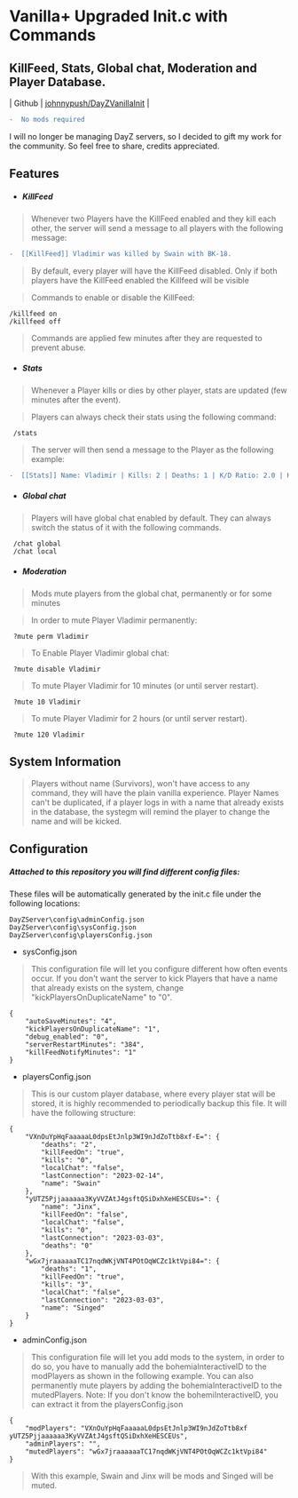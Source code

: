 # Vanilla+ Upgraded Init.c with Commands
## KillFeed, Stats, Global chat, Moderation and Player Database.
| Github | [johnnypush/DayZVanillaInit][PlDb] |
```diff
-  No mods required
```
I will no longer be managing DayZ servers, so I decided to gift my work for the community.
So feel free to share, credits appreciated.

## Features

- ##### KillFeed

> Whenever two Players have the KillFeed enabled and they kill each other,
the server will send a message to all players with the following message:

```diff
-  [[KillFeed]] Vladimir was killed by Swain with BK-18.
```

> By default, every player will have the KillFeed disabled.
Only if both players have the KillFeed enabled the Killfeed will be visible 

> Commands to enable or disable the KillFeed:

 ```
 /killfeed on
 /killfeed off
```

> Commands are applied few minutes after they are requested to prevent abuse.

- ##### Stats

> Whenever a Player kills or dies by other player, stats are updated (few minutes after the event).

> Players can always check their stats using the following command:

```
 /stats
```
> The server will then send a message to the Player as the following example:

```diff
-  [[Stats]] Name: Vladimir | Kills: 2 | Deaths: 1 | K/D Ratio: 2.0 | KillFeed Status: Enabled
```
- ##### Global chat

> Players will have global chat enabled by default. 
> They can always switch the status of it with the following commands.
```
 /chat global
 /chat local
```
- ##### Moderation

> Mods mute players from the global chat, permanently or for some minutes

> In order to mute Player Vladimir permanently:
```
 ?mute perm Vladimir
```
>To Enable Player Vladimir global chat:
```
 ?mute disable Vladimir
```
>To mute Player Vladimir for 10 minutes (or until server restart).
```
 ?mute 10 Vladimir
```
>To mute Player Vladimir for 2 hours (or until server restart).

```
 ?mute 120 Vladimir
```

## System Information
> Players without name (Survivors), won't have access to any command, they will have the plain vanilla experience.
> Player Names can't be duplicated, if a player logs in with a name that already exists in the database,
the systegm will remind the player to change the name and will be kicked.

## Configuration

##### Attached to this repository you will find different config files:
These files will be automatically generated by the init.c file under the following locations:
```
DayZServer\config\adminConfig.json
DayZServer\config\sysConfig.json
DayZServer\config\playersConfig.json
```
- sysConfig.json
>This configuration file will let you configure different how often events occur.
If you don't want the server to kick Players that have a name that already exists on the system,
change "kickPlayersOnDuplicateName" to "0".
```
{
    "autoSaveMinutes": "4",
    "kickPlayersOnDuplicateName": "1",
    "debug_enabled": "0",
    "serverRestartMinutes": "384",
    "killFeedNotifyMinutes": "1"
}
```

- playersConfig.json
>This is our custom player database, where every player stat will be stored,
it is highly recommended to periodically backup this file.
It will have the following structure:
```
{
    "VXnOuYpHqFaaaaaL0dpsEtJnlp3WI9nJdZoTtb8xf-E=": {
        "deaths": "2",
        "killFeedOn": "true",
        "kills": "0",
        "localChat": "false",
        "lastConnection": "2023-02-14",
        "name": "Swain"
    },
    "yUTZ5Pjjaaaaaa3KyVVZAtJ4gsftQSiDxhXeHESCEUs=": {
        "name": "Jinx",
        "killFeedOn": "false",
        "localChat": "false",
        "kills": "0",
        "lastConnection": "2023-03-03",
        "deaths": "0"
    },
    "wGx7jraaaaaaTC17nqdWKjVNT4POtOqWCZc1ktVpi84=": {
        "deaths": "1",
        "killFeedOn": "true",
        "kills": "3",
        "localChat": "false",
        "lastConnection": "2023-03-03",
        "name": "Singed"
    }
}
```
- adminConfig.json
>This configuration file will let you add mods to the system, in order to do so, you have to
manually add the bohemiaInteractiveID to the modPlayers as shown in the following example.
You can also permanently mute players by adding the bohemiaInteractiveID to the mutedPlayers.
Note: If you don't know the bohemiInteractiveID, you can extract it from the playersConfig.json
```
{
    "modPlayers": "VXnOuYpHqFaaaaaL0dpsEtJnlp3WI9nJdZoTtb8xf yUTZ5Pjjaaaaaa3KyVVZAtJ4gsftQSiDxhXeHESCEUs",
    "adminPlayers": "",
    "mutedPlayers": "wGx7jraaaaaaTC17nqdWKjVNT4POtOqWCZc1ktVpi84"
}
```
>With this example, Swain and Jinx will be mods and Singed will be muted.

[//]: # (These are reference links)

   [PlDb]: <https://github.com/johnnypush/DayZVanillaInit>
